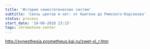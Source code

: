 ```yaml
---
title: 'История синестетических систем'
subtitle: 'Связь цветов и нот: от Ньютона до Римского-Корсакова'
status: process
start_date: '10-06-2018 23:15'
tags: chromatone-center
---
```



http://synesthesia.prometheus.kai.ru/zwet-sl_r.htm
